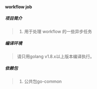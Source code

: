 #### workflow job

##### 项目简介

> 1. 用于处理 workflow 的一些异步任务

##### 编译环境

> 请只用golang v1.8.x以上版本编译执行。  

##### 依赖包

> 1. 公共包go-common  
 